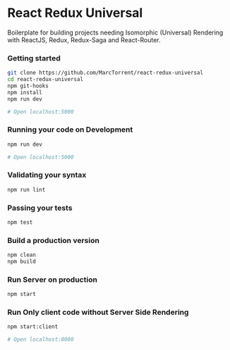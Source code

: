 # React Redux Universal

Boilerplate for building projects needing Isomorphic (Universal) Rendering with ReactJS, Redux, Redux-Saga and React-Router.


### Getting started
```bash
git clone https://github.com/MarcTorrent/react-redux-universal
cd react-redux-universal
npm git-hooks
npm install
npm run dev

# Open localhost:5000
```

### Running your code on Development
```bash
npm run dev

# Open localhost:5000
```

### Validating your syntax
```bash
npm run lint
```

### Passing your tests
```bash
npm test
```

### Build a production version
```bash
npm clean
npm build
```

### Run Server on production
```bash
npm start
```

### Run Only client code without Server Side Rendering
```bash
npm start:client

# Open localhost:8080
```
